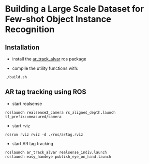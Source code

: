 # Building a Large Scale Dataset for Few-shot Object Instance Recognition

## Installation

- install the [ar_track_alvar](http://wiki.ros.org/ar_track_alvar) ros package

- compile the utility functions with:
```
./build.sh
```

## AR tag tracking using ROS

- start realsense
```
roslaunch realsense2_camera rs_aligned_depth.launch tf_prefix:=measured/camera
```

- start rviz
```
rosrun rviz rviz -d ./ros/artag.rviz
```

- start AR tag tracking
```
roslaunch ar_track_alvar realsense_indiv.launch
roslaunch easy_handeye publish_eye_on_hand.launch
```
